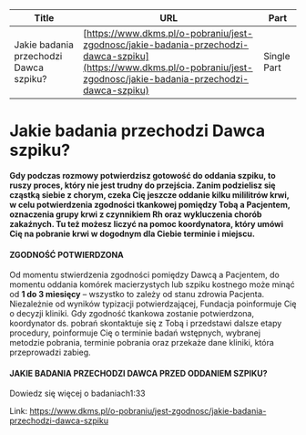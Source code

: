 | **Title**       | **URL**           | **Part**              |
|-----------------|-------------------|-----------------------|
| Jakie badania przechodzi Dawca szpiku?         | [https://www.dkms.pl/o-pobraniu/jest-zgodnosc/jakie-badania-przechodzi-dawca-szpiku](https://www.dkms.pl/o-pobraniu/jest-zgodnosc/jakie-badania-przechodzi-dawca-szpiku)    | Single Part          |

# Jakie badania przechodzi Dawca szpiku?

**Gdy podczas rozmowy potwierdzisz gotowość do oddania szpiku, to ruszy proces, który nie jest trudny do przejścia. Zanim podzielisz się cząstką siebie z chorym, czeka Cię jeszcze oddanie kilku mililitrów krwi, w celu potwierdzenia zgodności tkankowej pomiędzy Tobą a Pacjentem, oznaczenia grupy krwi z czynnikiem Rh oraz wykluczenia chorób zakaźnych. Tu też możesz liczyć na pomoc koordynatora, który umówi Cię na pobranie krwi w dogodnym dla Ciebie terminie i miejscu.**


#### ZGODNOŚĆ POTWIERDZONA


Od momentu stwierdzenia zgodności pomiędzy Dawcą a Pacjentem, do momentu oddania komórek macierzystych lub szpiku kostnego może minąć od **1 do 3 miesięcy** – wszystko to zależy od stanu zdrowia Pacjenta. Niezależnie od wyników typizacji potwierdzającej, Fundacja poinformuje Cię o decyzji kliniki. Gdy zgodność tkankowa zostanie potwierdzona, koordynator ds. pobrań skontaktuje się z Tobą i przedstawi dalsze etapy procedury, poinformuje Cię o terminie badań wstępnych, wybranej metodzie pobrania, terminie pobrania oraz przekaże dane kliniki, która przeprowadzi zabieg.


#### JAKIE BADANIA PRZECHODZI DAWCA PRZED ODDANIEM SZPIKU?


Dowiedz się więcej o badaniach1:33

Link: https://www.dkms.pl/o-pobraniu/jest-zgodnosc/jakie-badania-przechodzi-dawca-szpiku
